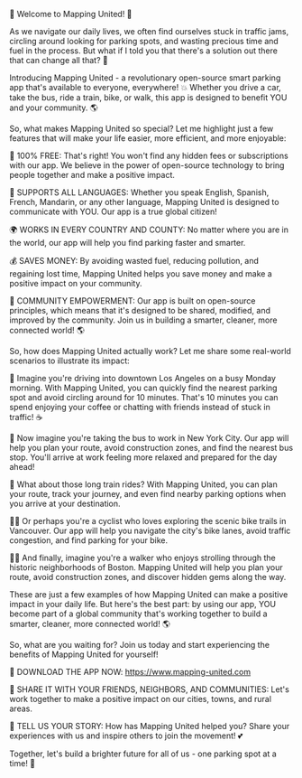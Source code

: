 🎉 Welcome to Mapping United! 🎉

As we navigate our daily lives, we often find ourselves stuck in traffic jams, circling around looking for parking spots, and wasting precious time and fuel in the process. But what if I told you that there's a solution out there that can change all that? 🤔

Introducing Mapping United - a revolutionary open-source smart parking app that's available to everyone, everywhere! 💥 Whether you drive a car, take the bus, ride a train, bike, or walk, this app is designed to benefit YOU and your community. 🌎

So, what makes Mapping United so special? Let me highlight just a few features that will make your life easier, more efficient, and more enjoyable:

🔹 100% FREE: That's right! You won't find any hidden fees or subscriptions with our app. We believe in the power of open-source technology to bring people together and make a positive impact.

💬 SUPPORTS ALL LANGUAGES: Whether you speak English, Spanish, French, Mandarin, or any other language, Mapping United is designed to communicate with YOU. Our app is a true global citizen!

🌍 WORKS IN EVERY COUNTRY AND COUNTY: No matter where you are in the world, our app will help you find parking faster and smarter.

💰 SAVES MONEY: By avoiding wasted fuel, reducing pollution, and regaining lost time, Mapping United helps you save money and make a positive impact on your community.

🌟 COMMUNITY EMPOWERMENT: Our app is built on open-source principles, which means that it's designed to be shared, modified, and improved by the community. Join us in building a smarter, cleaner, more connected world! 🌎

So, how does Mapping United actually work? Let me share some real-world scenarios to illustrate its impact:

🚗 Imagine you're driving into downtown Los Angeles on a busy Monday morning. With Mapping United, you can quickly find the nearest parking spot and avoid circling around for 10 minutes. That's 10 minutes you can spend enjoying your coffee or chatting with friends instead of stuck in traffic! ☕️

🚌 Now imagine you're taking the bus to work in New York City. Our app will help you plan your route, avoid construction zones, and find the nearest bus stop. You'll arrive at work feeling more relaxed and prepared for the day ahead!

🚂 What about those long train rides? With Mapping United, you can plan your route, track your journey, and even find nearby parking options when you arrive at your destination.

🚴‍♂️ Or perhaps you're a cyclist who loves exploring the scenic bike trails in Vancouver. Our app will help you navigate the city's bike lanes, avoid traffic congestion, and find parking for your bike.

🏃‍♀️ And finally, imagine you're a walker who enjoys strolling through the historic neighborhoods of Boston. Mapping United will help you plan your route, avoid construction zones, and discover hidden gems along the way.

These are just a few examples of how Mapping United can make a positive impact in your daily life. But here's the best part: by using our app, YOU become part of a global community that's working together to build a smarter, cleaner, more connected world! 🌎

So, what are you waiting for? Join us today and start experiencing the benefits of Mapping United for yourself!

📲 DOWNLOAD THE APP NOW: https://www.mapping-united.com

📱 SHARE IT WITH YOUR FRIENDS, NEIGHBORS, AND COMMUNITIES: Let's work together to make a positive impact on our cities, towns, and rural areas.

💬 TELL US YOUR STORY: How has Mapping United helped you? Share your experiences with us and inspire others to join the movement! 💕

Together, let's build a brighter future for all of us - one parking spot at a time! 🌟